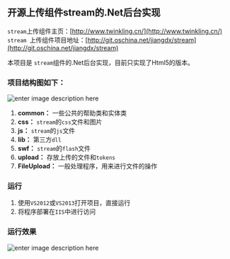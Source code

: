 ## 开源上传组件stream的.Net后台实现

`stream`上传组件主页：[http://www.twinkling.cn/](http://www.twinkling.cn/)
`stream	`上传组件项目地址：[http://git.oschina.net/jiangdx/stream](http://git.oschina.net/jiangdx/stream)

本项目是	`stream`组件的.Net后台实现，目前只实现了Html5的版本。

### 项目结构图如下：
![enter image description here](http://ww1.sinaimg.cn/mw690/3cefded1gw1ev09rbskuoj20880eeab8.jpg)

1. **common：** 一些公共的帮助类和实体类
2. **css：** `stream`的`css`文件和图片
3. **js：** `stream`的`js`文件
4. **lib：** 第三方`dll`
5. **swf：** `stream`的`flash`文件
6. **upload：** 存放上传的文件和`tokens`
7. **FileUpload：** 一般处理程序，用来进行文件的操作

### 运行
1. 使用`VS2012`或`VS2013`打开项目，直接运行
2. 将程序部署在`IIS`中进行访问

### 运行效果
![enter image description here](http://ww2.sinaimg.cn/mw690/3cefded1gw1ev0a2g8kg7j20h90fhabc.jpg)
 
